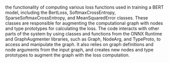 the functionality of computing various loss functions used in training a BERT model, including the BertLoss, SoftmaxCrossEntropy, SparseSoftmaxCrossEntropy, and MeanSquaredError classes. These classes are responsible for augmenting the computational graph with nodes and type prototypes for calculating the loss. The code interacts with other parts of the system by using classes and functions from the ONNX Runtime and GraphAugmenter libraries, such as Graph, NodeArg, and TypeProto, to access and manipulate the graph. It also relies on graph definitions and node arguments from the input graph, and creates new nodes and type prototypes to augment the graph with the loss computation.